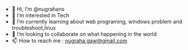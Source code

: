 - 👋 Hi, I’m @nugrahans
- 👀 I’m interested in Tech
- 🌱 I’m currently learning about web programing, windows problem and troubleshoot,linux
- 💞️ I’m looking to collaborate on what happening in the world
- 📫 How to reach me : nugraha.gaw@gmail.com

<!---
nugrahans/nugrahans is a ✨ special ✨ repository because its `README.md` (this file) appears on your GitHub profile.
You can click the Preview link to take a look at your changes.
--->
